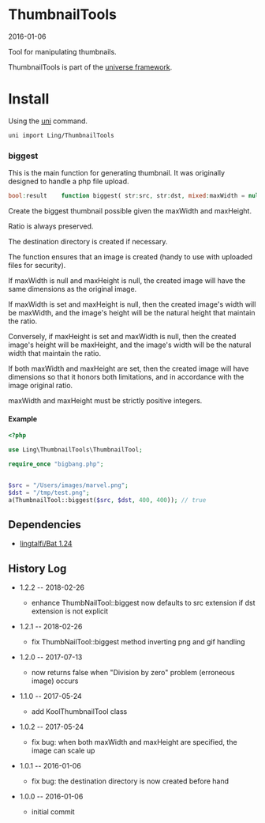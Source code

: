 ThumbnailTools
==================
2016-01-06




Tool for manipulating thumbnails.





ThumbnailTools is part of the [universe framework](https://github.com/karayabin/universe-snapshot).


Install
==========
Using the [uni](https://github.com/lingtalfi/universe-naive-importer) command.
```bash
uni import Ling/ThumbnailTools
```






### biggest 

This is the main function for generating thumbnail.
It was originally designed to handle a php file upload.


```php
bool:result    function biggest( str:src, str:dst, mixed:maxWidth = null, mixed:maxHeight = null)
```


Create the biggest thumbnail possible given the maxWidth and maxHeight.

Ratio is always preserved.

The destination directory is created if necessary.

The function ensures that an image is created (handy to use with uploaded files for security).

If maxWidth is null and maxHeight is null, the created image will have the same dimensions
as the original image.

If maxWidth is set and maxHeight is null, then the created image's width will be maxWidth, and the image's height will
be the natural height that maintain the ratio.

Conversely, if maxHeight is set and maxWidth is null, then the created image's height will be maxHeight, and the image's width will
be the natural width that maintain the ratio.

If both maxWidth and maxHeight are set, then the created image will have dimensions so that it honors both limitations,
and in accordance with the image original ratio.

maxWidth and maxHeight must be strictly positive integers.




#### Example

```php
<?php

use Ling\ThumbnailTools\ThumbnailTool;

require_once "bigbang.php";


$src = "/Users/images/marvel.png";
$dst = "/tmp/test.png";
a(ThumbnailTool::biggest($src, $dst, 400, 400)); // true

```








Dependencies
------------------

- [lingtalfi/Bat 1.24](https://github.com/lingtalfi/Bat)



History Log
------------------
    
- 1.2.2 -- 2018-02-26

    - enhance ThumbNailTool::biggest now defaults to src extension if dst extension is not explicit
    
- 1.2.1 -- 2018-02-26

    - fix ThumbNailTool::biggest method inverting png and gif handling
    
- 1.2.0 -- 2017-07-13

    - now returns false when "Division by zero" problem (erroneous image) occurs
    
- 1.1.0 -- 2017-05-24

    - add KoolThumbnailTool class
    
- 1.0.2 -- 2017-05-24

    - fix bug: when both maxWidth and maxHeight are specified, the image can scale up
    
- 1.0.1 -- 2016-01-06

    - fix bug: the destination directory is now created before hand
    
- 1.0.0 -- 2016-01-06

    - initial commit
    
    